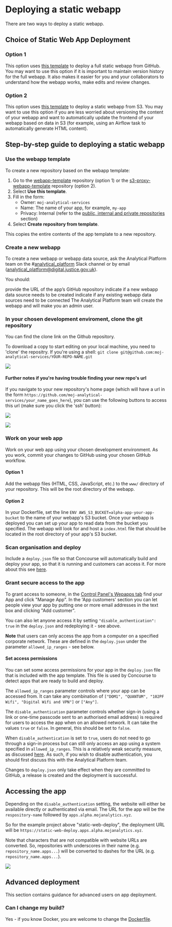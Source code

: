 # Deploying a static webapp

There are two ways to deploy a static webapp.

## Choice of Static Web App Deployment

### Option 1

This option uses [this template](https://github.com/moj-analytical-services/webapp-template) to deploy a full static webapp from GitHub. You may want to use this option if it is important to maintain version history for the full webapp. It also makes it easier for you and your collaborators to understand how the webapp works, make edits and review changes.

### Option 2

This option uses [this template](https://github.com/moj-analytical-services/s3-proxy-webapp-template) to deploy a static webapp from S3. You may want to use this option if you are less worried about versioning the content of your webapp and want to automatically update the frontend of your webapp based on data in S3 (for example, using an Airflow task to automatically generate HTML content).


## Step-by-step guide to deploying a static webapp

### Use the webapp template

To create a new repository based on the webapp template:

1. Go to the [webapp-template](https://github.com/moj-analytical-services/webapp-template) repository (option 1) or the [s3-proxy-webapp-template](https://github.com/moj-analytical-services/s3-proxy-webapp-template) repository (option 2).
2. Select __Use this template__.
3. Fill in the form:
    + Owner: `moj-analytical-services`
    + Name: The name of your app, for example, `my-app`
    + Privacy: Internal (refer to the [public, internal and private repositories](github.html#public-internal-and-private-repositories) section)
4. Select __Create repository from template__.

This copies the entire contents of the app template to a new repository.

### Create a new webapp

To create a new webapp or webapp data source, ask the Analytical Platform team on the #[analytical_platform](https://asdslack.slack.com/archives/C4PF7QAJZ) Slack channel or by email (analytical_platform@digital.justice.gov.uk).

You should:

provide the URL of the app’s GitHub repository
indicate if a new webapp data source needs to be created
indicate if any existing webapp data sources need to be connected
The Analytical Platform team will create the webapp and will make you an admin user.

### In your chosen development enviroment, clone the git repository

You can find the clone link on the Github repository.

To download a copy to start editing on your local machine, you need to 'clone' the repositry. If you're using a shell: `git clone git@github.com:moj-analytical-services/YOUR-REPO-NAME.git`

![](images/static/static_git_clone.gif)

#### Further notes if you're having trouble finding your new repo's url

If you navigate to your new repository's home page (which will have a url in the form `https://github.com/moj-analytical-services/your_name_goes_here`), you can use the following buttons to access this url (make sure you click the 'ssh' button):

![](images/static/use_ssh.PNG)

![](images/static/ssh_url.PNG)


### Work on your web app

Work on your web app using your chosen development environment. As you work, commit your changes to GitHub using your chosen GitHub workflow.

#### Option 1

Add the webapp files (HTML, CSS, JavaScript, etc.) to the `www/` directory of your repository. This will be the root directory of the webapp.

#### Option 2

In your Dockerfile, set the line `ENV AWS_S3_BUCKET=alpha-app-your-app-bucket` to the name of your webapp's S3 bucket. Once your webapp is deployed you can set up your app to read data from the bucket you specified. The webapp will look for and host a `index.html` file that should be located in the root directory of your app's S3 bucket.

### Scan organisation and deploy

Include a `deploy.json` file so that Concourse will automatically build and deploy your app, so that it is running and customers can access it. For more about this see [here](/build-deploy.html).

### Grant secure access to the app

To grant access to someone, in the [Control Panel's Wepapps tab](https://controlpanel.services.alpha.mojanalytics.xyz/webapps) find your App and click "Manage App". In the 'App customers' section you can let people view your app by putting one or more email addresses in the text box and clicking "Add customer".

You can also let anyone access it by setting `"disable_authentication": true` in the `deploy.json` and redeploying it - see above.

**Note** that users can only access the app from a computer on a specified corporate network. These are defined in the `deploy.json` under the parameter `allowed_ip_ranges` - see below.

#### Set access permissions

You can set some access permissions for your app in the `deploy.json` file that is included with the app template. This file is used by Concourse to detect apps that are ready to build and deploy.

The `allowed_ip_ranges` parameter controls where your app can be accessed from. It can take any combination of `["DOM1", "QUANTUM", "102PF Wifi", "Digital Wifi and VPN"]` or `["Any"]`.

The `disable_authentication` parameter controls whether sign-in (using a link or one-time passcode sent to an authorised email address) is required for users to access the app when on an allowed network. It can take the values `true` or `false`. In general, this should be set to `false`.

When `disable_authentication` is set to `true`, users do not need to go through a sign-in process but can still only access an app using a system specified in `allowed_ip_ranges`. This is a relatively weak security measure, as discussed [here](https://ministryofjustice.github.io/security-guidance/standards/authentication/#ip-addresses). As such, if you wish to disable authentication, you should first discuss this with the Analytical Platform team.

Changes to `deploy.json` only take effect when they are committed to GitHub, a release is created and the deployment is successful.

## Accessing the app

Depending on the `disable_authentication` setting, the website will either be available directly or authenticated via email. The URL for the app will be the `respository-name` followed by `apps.alpha.mojanalytics.xyz`.

So for the example project above "static-web-deploy", the deployment URL will be `https://static-web-deploy.apps.alpha.mojanalytics.xyz`.

Note that characters that are not compatible with website URLs are converted. So, repositories with underscores in their name (e.g. `repository_name.apps...`) will be converted to dashes for the URL (e.g. `repository_name.apps...`).

![](images/static/static_deployed.gif)


## Advanced deployment

This section contains guidance for advanced users on app deployment.

### Can I change my build?

Yes - if you know Docker, you are welcome to change the
[Dockerfile](https://github.com/moj-analytical-services/webapp-template/blob/master/Dockerfile).
